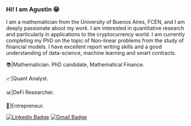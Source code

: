 ### Hi! I am Agustín :grin:

I am a mathematician from the University of Buenos Aires, FCEN, and I am deeply passionate about my work. I am interested in quantitative research and particularly in applications to the cryptocurrency world. I am currently completing my PhD on the topic of Non-linear problems from the study of financial models. I have excellent report writing skills and a good understanding of data-science, machine learning and smart contracts.

:books:|Mathematician. PhD candidate, Mathematical Finance.

:chart_with_upwards_trend:|Quant Analyst.

:bar_chart:|DeFi Researcher.

:briefcase:|Entrepreneur.

[![Linkedin Badge](https://img.shields.io/badge/-Follow_Me-blue?style=for-the-badge&logo=Linkedin&logoColor=white&link=https://www.linkedin.com/in/agust%C3%ADn-mu%C3%B1oz-gonz%C3%A1lez-a81184134///)](https://www.linkedin.com/in/agust%C3%ADn-mu%C3%B1oz-gonz%C3%A1lez-a81184134/) [![Gmail Badge](https://img.shields.io/badge/-Contact_Me-d44638?style=for-the-badge&logo=Gmail&logoColor=white&link=mailto:aguu.mg@gmail)](mailto:aguu.mg@gmail.com)

